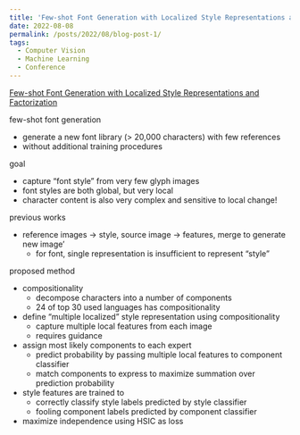 ```yaml
---
title: 'Few-shot Font Generation with Localized Style Representations and Factorization'
date: 2022-08-08
permalink: /posts/2022/08/blog-post-1/
tags:
  - Computer Vision
  - Machine Learning
  - Conference
---
```


[Few-shot Font Generation with Localized Style Representations and Factorization](https://arxiv.org/abs/2009.11042)

few-shot font generation

- generate a new font library (> 20,000 characters) with few references
- without additional training procedures

goal

- capture “font style” from very few glyph images
- font styles are both global, but very local
- character content is also very complex and sensitive to local change!

previous works

- reference images → style, source image → features, merge to generate new image’
    - for font, single representation is insufficient to represent “style”
    

proposed method

- compositionality
    - decompose characters into a number of components
    - 24 of top 30 used languages has compositionality
- define “multiple localized” style representation using compositionality
    - capture multiple local features from each image
    - requires guidance
- assign most likely components to each expert
    - predict probability by passing multiple local features to component classifier
    - match components to express to maximize summation over prediction probability
- style features are trained to
    - correctly classify style labels predicted by style classifier
    - fooling component labels predicted by component classifier
- maximize independence using HSIC as loss